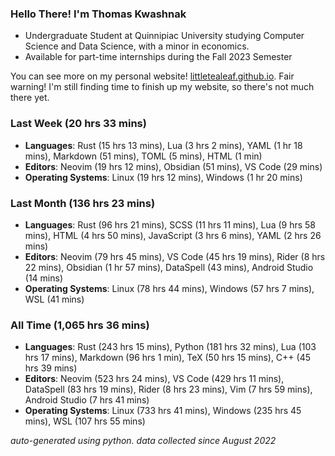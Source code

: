 
### Hello There! I'm Thomas Kwashnak

- Undergraduate Student at Quinnipiac University studying Computer Science and Data Science, with a minor in economics.
- Available for part-time internships during the Fall 2023 Semester

You can see more on my personal website! [littletealeaf.github.io](https://littletealeaf.github.io). Fair warning! I'm still finding time to finish up my website, so there's not much there yet.

### Last Week (20 hrs 33 mins)
- **Languages**: Rust (15 hrs 13 mins), Lua (3 hrs 2 mins), YAML (1 hr 18 mins), Markdown (51 mins), TOML (5 mins), HTML (1 min)
- **Editors**: Neovim (19 hrs 12 mins), Obsidian (51 mins), VS Code (29 mins)
- **Operating Systems**: Linux (19 hrs 12 mins), Windows (1 hr 20 mins)
    
### Last Month (136 hrs 23 mins)
- **Languages**: Rust (96 hrs 21 mins), SCSS (11 hrs 11 mins), Lua (9 hrs 58 mins), HTML (4 hrs 50 mins), JavaScript (3 hrs 6 mins), YAML (2 hrs 26 mins)
- **Editors**: Neovim (79 hrs 45 mins), VS Code (45 hrs 19 mins), Rider (8 hrs 22 mins), Obsidian (1 hr 57 mins), DataSpell (43 mins), Android Studio (14 mins)
- **Operating Systems**: Linux (78 hrs 44 mins), Windows (57 hrs 7 mins), WSL (41 mins)
    
### All Time (1,065 hrs 36 mins)
- **Languages**: Rust (243 hrs 15 mins), Python (181 hrs 32 mins), Lua (103 hrs 17 mins), Markdown (96 hrs 1 min), TeX (50 hrs 15 mins), C++ (45 hrs 39 mins)
- **Editors**: Neovim (523 hrs 24 mins), VS Code (429 hrs 11 mins), DataSpell (83 hrs 19 mins), Rider (8 hrs 23 mins), Vim (7 hrs 59 mins), Android Studio (7 hrs 41 mins)
- **Operating Systems**: Linux (733 hrs 41 mins), Windows (235 hrs 45 mins), WSL (107 hrs 55 mins)
    

*auto-generated using python. data collected since August 2022*
